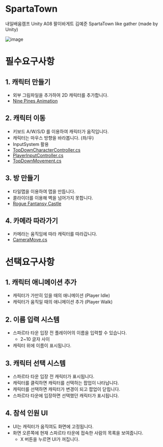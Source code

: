 # SpartaTown
내일배움캠프 Unity A08 팔이바게트 김예준
SpartaTown like gather (made by Unity)

![image](https://github.com/kyj0701/SpartaTown/assets/31722243/06811c23-c51c-4062-9762-cc24c9213156)


# 필수요구사항

## 1. 캐릭터 만들기

* 외부 그림파일을 추가하여 2D 캐릭터를 추가합니다.
* [Nine Pines Animation]([https://github.com/kyj0701/SpartaTown/blob/main/Assets/Externals/Nine%20Pines%20Animation/2D%20Character%20Sprite%20Animation%20-%20Penguin/sprites/penguin_idle_01.png](https://assetstore.unity.com/packages/2d/characters/2d-character-sprite-animation-penguin-236747))

## 2. 캐릭터 이동

* 키보드 A/W/S/D 를 이용하여 캐릭터가 움직입니다.
* 캐릭터는 마우스 방향을 바라봅니다. (좌/우)
* InputSystem 활용
* [TopDownCharacterController.cs](https://github.com/kyj0701/SpartaTown/blob/main/Assets/Scripts/Controller/TopDownCharacterController.cs)
* [PlayerInputController.cs](https://github.com/kyj0701/SpartaTown/blob/main/Assets/Scripts/Controller/PlayerInputController.cs)
* [TopDownMovement.cs](https://github.com/kyj0701/SpartaTown/blob/main/Assets/Scripts/Entities/TopDownMovement.cs)

## 3. 방 만들기

* 타일맵을 이용하여 맵을 만듭니다.
* 콜라이더를 이용해 벽을 넘어가지 못합니다.
* [Rogue Fantansy Castle](https://assetstore.unity.com/packages/2d/environments/rogue-fantasy-castle-164725)

## 4. 카메라 따라가기

* 카메라는 움직임에 따라 캐릭터를 따라갑니다.
* [CameraMove.cs](https://github.com/kyj0701/SpartaTown/blob/main/Assets/Scripts/CameraMove.cs)



# 선택요구사항

## 1. 캐릭터 애니메이션 추가

* 캐릭터가 가만히 있을 때의 애니메이션 (Player Idle)
* 캐릭터가 움직일 때의 애니메이션 추가 (Player Walk)

## 2. 이름 입력 시스템

* 스파르타 타운 입장 전 플레이어의 이름을 입력할 수 있습니다.
  * 2~10 글자 사이
* 캐릭터 위에 이름이 표시됩니다.

## 3. 캐릭터 선택 시스템

* 스파르타 타운 입장 전 캐릭터가 표시됩니다.
* 캐릭터를 클릭하면 캐릭터를 선택하는 팝업이 나타납니다.
* 캐릭터를 선택하면 캐릭터가 변경이 되고 팝업이 닫힙니다.
* 스파르타 타운에 입장하면 선택했던 캐릭터가 표시됩니다.

## 4. 참석 인원 UI
* UI는 캐릭터가 움직여도 화면에 고정됩니다.
* 화면 오른쪽에 현재 스파르타 타운에 접속한 사람의 목록을 보여줍니다.
  * X 버튼을 누르면 UI가 꺼집니다.
